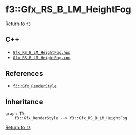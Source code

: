# f3::Gfx_RS_B_LM_HeightFog

[Return to `f3`](/docs/f3.md)

## C++

- [`Gfx_RS_B_LM_HeightFog.hpp`](/c++/include/Gfx_RS_B_LM_HeightFog.hpp)
- [`Gfx_RS_B_LM_HeightFog.cpp`](/c++/source/Gfx_RS_B_LM_HeightFog.cpp)

## References

- [`f3::Gfx_RenderStyle`](/docs/f3/Gfx_RenderStyle.md)

## Inheritance

```mermaid
graph TD;
    f3::Gfx_RenderStyle --> f3::Gfx_RS_B_LM_HeightFog
```

[Return to `f3`](/docs/f3.md)